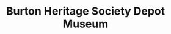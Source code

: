 ---
layout: repo
title: "Burton Heritage Society Depot Museum"
id: 16969
permalink: repos/16969/
---
